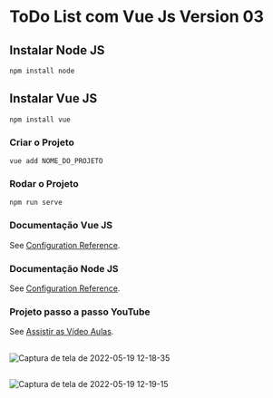 # ToDo List com Vue Js Version 03

## Instalar Node JS
```
npm install node
```

## Instalar Vue JS
```
npm install vue
```

### Criar o Projeto
```
vue add NOME_DO_PROJETO
```

### Rodar o Projeto
```
npm run serve
```


### Documentação Vue JS
See [Configuration Reference](https://cli.vuejs.org/config/).

### Documentação Node JS
See [Configuration Reference](https://nodejs.org/en/).

### Projeto passo a passo YouTube
See [Assistir as Vídeo Aulas](https://www.youtube.com/watch?v=o6otjlm4UQI&list=PLFYSYBoGvrktNH_1gNC4wCufcRI4SpyTe).


##
![Captura de tela de 2022-05-19 12-18-35](https://user-images.githubusercontent.com/27355729/169333866-6e26eccf-5fb6-4fbf-a7cb-8610c4b8757d.png)

##

![Captura de tela de 2022-05-19 12-19-15](https://user-images.githubusercontent.com/27355729/169334184-abb5b90b-131f-47c9-956e-5417b642e95c.png)

